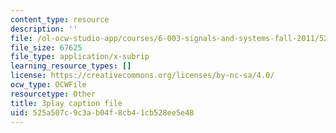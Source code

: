 ```yaml
---
content_type: resource
description: ''
file: /ol-ocw-studio-app/courses/6-003-signals-and-systems-fall-2011/525a507c9c3ab04f8cb41cb528ee5e48_4PlHFcfB8DA.srt
file_size: 67625
file_type: application/x-subrip
learning_resource_types: []
license: https://creativecommons.org/licenses/by-nc-sa/4.0/
ocw_type: OCWFile
resourcetype: Other
title: 3play caption file
uid: 525a507c-9c3a-b04f-8cb4-1cb528ee5e48
---
```

